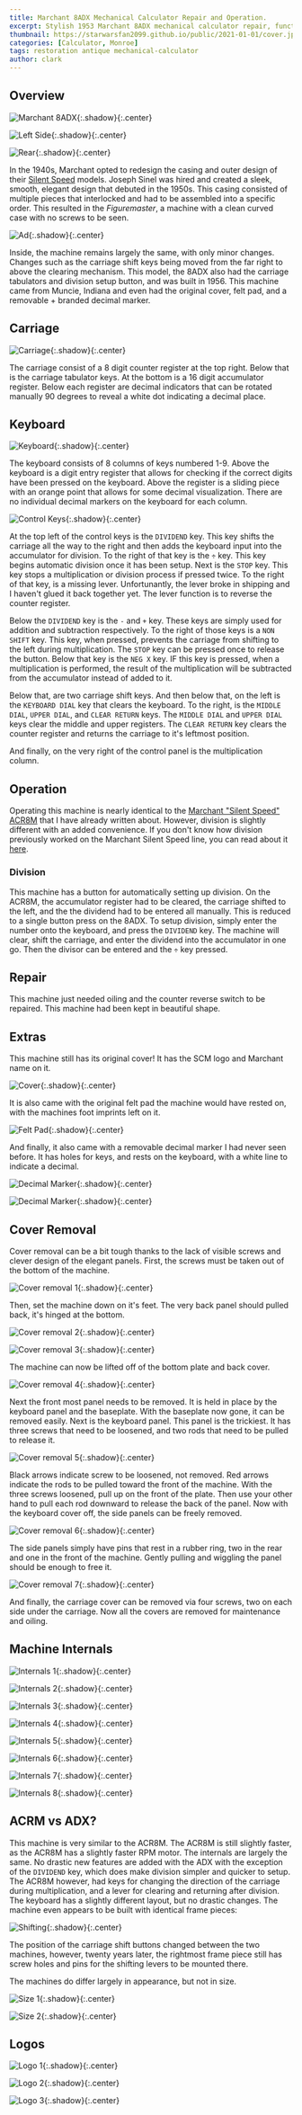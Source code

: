 ```yaml
---
title: Marchant 8ADX Mechanical Calculator Repair and Operation.
excerpt: Stylish 1953 Marchant 8ADX mechanical calculator repair, functions, cover removal, and basic operation.
thumbnail: https://starwarsfan2099.github.io/public/2021-01-01/cover.jpg
categories: [Calculator, Monroe]
tags: restoration antique mechanical-calculator
author: clark
---
```


## Overview 


![Marchant 8ADX](https://starwarsfan2099.github.io/public/2021-01-01/overveiw.JPG){:.shadow}{:.center}



![Left Side](https://starwarsfan2099.github.io/public/2021-01-01/left_side.JPG){:.shadow}{:.center}



![Rear](https://starwarsfan2099.github.io/public/2021-01-01/rear.JPG){:.shadow}{:.center}


In the 1940s, Marchant opted to redesign the casing and outer design of their [Silent Speed](https://starwarsfan2099.github.io/2020/05/26/marchant-calculator.html) models. Joseph Sinel was hired and created a sleek, smooth, elegant design that debuted in the 1950s. This casing consisted of multiple pieces that interlocked and had to be assembled into a specific order. This resulted in the *Figuremaster*, a machine with a clean curved case with no screws to be seen. 


![Ad](https://starwarsfan2099.github.io/public/2021-01-01/ad.jpg){:.shadow}{:.center}


Inside, the machine remains largely the same, with only minor changes. Changes such as the carriage shift keys being moved from the far right to above the clearing mechanism. This model, the 8ADX also had the carriage tabulators and division setup button, and was built in 1956. This machine came from Muncie, Indiana and even had the original cover, felt pad, and a removable + branded decimal marker.

## Carriage


![Carriage](https://starwarsfan2099.github.io/public/2021-01-01/carriage.JPG){:.shadow}{:.center}


The carriage consist of a 8 digit counter register at the top right. Below that is the carriage tabulator keys. At the bottom is a 16 digit accumulator register. Below each register are decimal indicators that can be rotated manually 90 degrees to reveal a white dot indicating a decimal place.

## Keyboard


![Keyboard](https://starwarsfan2099.github.io/public/2021-01-01/keyboard.JPG){:.shadow}{:.center}


The keyboard consists of 8 columns of keys numbered 1-9. Above the keyboard is a digit entry register that allows for checking if the correct digits have been pressed on the keyboard. Above the register is a sliding piece with an orange point that allows for some decimal visualization. There are no individual decimal markers on the keyboard for each column. 


![Control Keys](https://starwarsfan2099.github.io/public/2021-01-01/control_keys.JPG){:.shadow}{:.center}


At the top left of the control keys is the `DIVIDEND` key. This key shifts the carriage all the way to the right and then adds the keyboard input into the accumulator for division. To the right of that key is the `÷` key. This key begins automatic division once it has been setup. Next is the `STOP` key. This key stops a multiplication or division process if pressed twice. To the right of that key, is a missing lever. Unfortunantly, the lever broke in shipping and I haven't glued it back together yet. The lever function is to reverse the counter register. 

Below the `DIVIDEND` key is the `-` and `+` key. These keys are simply used for addition and subtraction respectively. To the right of those keys is a `NON SHIFT` key. This key, when pressed, prevents the carriage from shifting to the left during multiplication. The `STOP` key can be pressed once to release the button. Below that key is the `NEG X` key. IF this key is pressed, when a multiplication is performed, the result of the multiplication will be subtracted from the accumulator instead of added to it.

Below that, are two carriage shift keys. And then below that, on the left is the `KEYBOARD DIAL` key that clears the keyboard. To the right, is the `MIDDLE DIAL`, `UPPER DIAL`, and `CLEAR RETURN` keys. The `MIDDLE DIAL` and `UPPER DIAL` keys clear the middle and upper registers. The `CLEAR RETURN` key clears the counter register and returns the carriage to it's leftmost position.

And finally, on the very right of the control panel is the multiplication column.

## Operation

Operating this machine is nearly identical to the [Marchant "Silent Speed" ACR8M](https://starwarsfan2099.github.io/2020/05/26/marchant-calculator.html#operation) that I have already written about. However, division is slightly different with an added convenience. If you don't know how division previously worked on the Marchant Silent Speed line, you can read about it [here](https://starwarsfan2099.github.io/2020/05/26/marchant-calculator.html#division).

### Division

This machine has a button for automatically setting up division. On the ACR8M, the accumulator register had to be cleared, the carriage shifted to the left, and the the dividend had to be entered all manually. This is reduced to a single button press on the 8ADX. To setup division, simply enter the number onto the keyboard, and press the `DIVIDEND` key. The machine will clear, shift the carriage, and enter the dividend into the accumulator in one go. Then the divisor can be entered and the `÷` key pressed.

## Repair

This machine just needed oiling and the counter reverse switch to be repaired. This machine had been kept in beautiful shape. 

## Extras

This machine still has its original cover! It has the SCM logo and Marchant name on it.


![Cover](https://starwarsfan2099.github.io/public/2021-01-01/covering.JPG){:.shadow}{:.center}


It is also came with the original felt pad the machine would have rested on, with the machines foot imprints left on it.


![Felt Pad](https://starwarsfan2099.github.io/public/2021-01-01/felt.JPG){:.shadow}{:.center}


And finally, it also came with a removable decimal marker I had never seen before. It has holes for keys, and rests on the keyboard, with a white line to indicate a decimal.


![Decimal Marker](https://starwarsfan2099.github.io/public/2021-01-01/marker.jpg){:.shadow}{:.center}



![Decimal Marker](https://starwarsfan2099.github.io/public/2021-01-01/marker2.jpg){:.shadow}{:.center}


## Cover Removal

Cover removal can be a bit tough thanks to the lack of visible screws and clever design of the elegant panels. First, the screws must be taken out of the bottom of the machine.


![Cover removal 1](https://starwarsfan2099.github.io/public/2021-01-01/cover1.JPG){:.shadow}{:.center}


Then, set the machine down on it's feet. The very back panel should pulled back, it's hinged at the bottom.


![Cover removal 2](https://starwarsfan2099.github.io/public/2021-01-01/cover2.JPG){:.shadow}{:.center}



![Cover removal 3](https://starwarsfan2099.github.io/public/2021-01-01/cover3.JPG){:.shadow}{:.center}


The machine can now be lifted off of the bottom plate and back cover.


![Cover removal 4](https://starwarsfan2099.github.io/public/2021-01-01/cover4.JPG){:.shadow}{:.center}


Next the front most panel needs to be removed. It is held in place by the keyboard panel and the baseplate. With the baseplate now gone, it can be removed easily. Next is the keyboard panel. This panel is the trickiest. It has three screws that need to be loosened, and two rods that need to be pulled to release it.


![Cover removal 5](https://starwarsfan2099.github.io/public/2021-01-01/cover5.JPG){:.shadow}{:.center}


Black arrows indicate screw to be loosened, not removed. Red arrows indicate the rods to be pulled toward the front of the machine. With the three screws loosened, pull up on the front of the plate. Then use your other hand to pull each rod downward to release the back of the panel. Now with the keyboard cover off, the side panels can be freely removed.


![Cover removal 6](https://starwarsfan2099.github.io/public/2021-01-01/cover6.JPG){:.shadow}{:.center}


The side panels simply have pins that rest in a rubber ring, two in the rear and one in the front of the machine. Gently pulling and wiggling the panel should be enough to free it.


![Cover removal 7](https://starwarsfan2099.github.io/public/2021-01-01/cover7.JPG){:.shadow}{:.center}


And finally, the carriage cover can be removed via four screws, two on each side under the carriage. Now all the covers are removed for maintenance and oiling. 

## Machine Internals


![Internals 1](https://starwarsfan2099.github.io/public/2021-01-01/internal1.JPG){:.shadow}{:.center}



![Internals 2](https://starwarsfan2099.github.io/public/2021-01-01/internal2.JPG){:.shadow}{:.center}



![Internals 3](https://starwarsfan2099.github.io/public/2021-01-01/internal3.JPG){:.shadow}{:.center}



![Internals 4](https://starwarsfan2099.github.io/public/2021-01-01/internal4.JPG){:.shadow}{:.center}



![Internals 5](https://starwarsfan2099.github.io/public/2021-01-01/internal5.JPG){:.shadow}{:.center}



![Internals 6](https://starwarsfan2099.github.io/public/2021-01-01/internal6.JPG){:.shadow}{:.center}



![Internals 7](https://starwarsfan2099.github.io/public/2021-01-01/internal7.JPG){:.shadow}{:.center}



![Internals 8](https://starwarsfan2099.github.io/public/2021-01-01/internal8.JPG){:.shadow}{:.center}


## ACRM vs ADX?

This machine is very similar to the ACR8M. The ACR8M is still slightly faster, as the ACR8M has a slightly faster RPM motor. The internals are largely the same. No drastic new features are added with the ADX with the exception of the `DIVIDEND` key, which does make division simpler and quicker to setup. The ACR8M however, had keys for changing the direction of the carriage during multiplication, and a lever for clearing and returning after division. The keyboard has a slightly different layout, but no drastic changes. The machine even appears to be built with identical frame pieces:


![Shifting](https://starwarsfan2099.github.io/public/2021-01-01/shift_diff.JPG){:.shadow}{:.center}


The position of the carriage shift buttons changed between the two machines, however, twenty years later, the rightmost frame piece still has screw holes and pins for the shifting levers to be mounted there. 

The machines do differ largely in appearance, but not in size.


![Size 1](https://starwarsfan2099.github.io/public/2021-01-01/size1.JPG){:.shadow}{:.center}



![Size 2](https://starwarsfan2099.github.io/public/2021-01-01/size2.JPG){:.shadow}{:.center}


## Logos


![Logo 1](https://starwarsfan2099.github.io/public/2021-01-01/logo1.JPG){:.shadow}{:.center}



![Logo 2](https://starwarsfan2099.github.io/public/2021-01-01/logo2.JPG){:.shadow}{:.center}



![Logo 3](https://starwarsfan2099.github.io/public/2021-01-01/logo3.JPG){:.shadow}{:.center}

